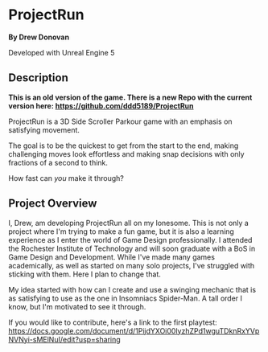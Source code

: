 # ProjectRun

**By Drew Donovan**

Developed with Unreal Engine 5

## Description

**This is an old version of the game. There is a new Repo with the current version here: https://github.com/ddd5189/ProjectRun**

ProjectRun is a 3D Side Scroller Parkour game with an emphasis on satisfying movement. 

The goal is to be the quickest to get from the start to the end, making challenging moves look effortless and making snap decisions with only fractions of a second to think.

How fast can *you* make it through?


## Project Overview

I, Drew, am developing ProjectRun all on my lonesome. This is not only a project where I'm trying to make a fun game, but it is also a learning experience as I enter the world of Game Design professionally. I attended the Rochester Institute of Technology and will soon graduate with a BoS in Game Design and Development. While I've made many games academically, as well as started on many solo projects, I've struggled with sticking with them. Here I plan to change that. 

My idea started with how can I create and use a swinging mechanic that is as satisfying to use as the one in Insomniacs Spider-Man. A tall order I know, but I'm motivated to see it through. 


If you would like to contribute, here's a link to the first playtest: https://docs.google.com/document/d/1PijdYXOi00lyzhZPd1wguTDknRxYVpNVNyi-sMElNuI/edit?usp=sharing
